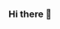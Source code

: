 ### Hi there 👋

<!--
**E-property-deals/E-Property-Deals** is a ✨ _special_ ✨ repository because its `README.md` (this file) appears on your GitHub profile.
Mayuri kar na upload code
